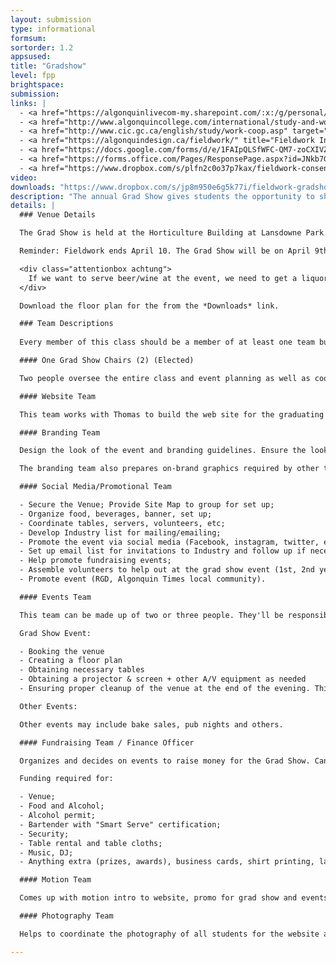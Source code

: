 ```yaml
---
layout: submission
type: informational
formsum:
sortorder: 1.2
appsused:
title: "Gradshow"
level: fpp
brightspace: 
submission:
links: |
  - <a href="https://algonquinlivecom-my.sharepoint.com/:x:/g/personal/paradia_algonquincollege_com/Ea7gnU-aDaNBnluYTBTyCCMBGdH6Ai8EYDFGJHSdIuElqg?e=d3j5EJ" target="_blank" title="Activity Log Spreadsheet">Activity Log Spreadsheet</a>
  - <a href="http://www.algonquincollege.com/international/study-and-work-abroad-2018/placement-abroad/" target="_blank" title="Fieldwork Abroad?">Fieldwork Abroad?</a>
  - <a href="http://www.cic.gc.ca/english/study/work-coop.asp" target="_blank" title="Fieldwork Info for Employers">Internation Student Work Permit</a>
  - <a href="https://algonquindesign.ca/fieldwork/" title="Fieldwork Info for Employers" target="_blank">Fieldwork Info for Employers</a>
  - <a href="https://docs.google.com/forms/d/e/1FAIpQLSfWFC-QM7-zoCXIVZZcprjPr9TaHt9B_ZlixE3Krz9-QVaxbA/viewform" title="Employers Fieldwork Request" target="_blank">Employers Fieldwork Request</a>
  - <a href="https://forms.office.com/Pages/ResponsePage.aspx?id=JNkb7GoKqUqqicmAMWwESfjne9J-c6VKlt4hDsO6Z5ZURUU5WFowU1MxVTdLQzNQVUc0NzVRTEpLWS4u" title="Form: I Got My Fieldwork!" target="_blank">I Got My Fieldwork!</a>
  - <a href="https://www.dropbox.com/s/plfn2c0o37p7kax/fieldwork-consent-form-2019.pdf.zip?dl=1" title="Fieldwork Consent Form">Fieldwork Consent Form PDF</a>
video: 
downloads: "https://www.dropbox.com/s/jp8m950e6g5k77i/fieldwork-gradshow-downloads.zip?dl=1"
description: "The annual Grad Show gives students the opportunity to showcase the design work you've completed in the last three years. It's an opportunity for students, their families, faculty and industry to gather to celebrate before graduation."
details: |
  ### Venue Details

  The Grad Show is held at the Horticulture Building at Lansdowne Park on Bank Street.

  Reminder: Fieldwork ends April 10. The Grad Show will be on April 9th, 2020, starting at 5pm. You’ll need to make arrangements with your employer to be there in the late afternoon to set up.

  <div class="attentionbox achtung">
    If we want to serve beer/wine at the event, we need to get a liquor license early on.
  </div>

  Download the floor plan for the from the *Downloads* link.

  ### Team Descriptions
  
  Every member of this class should be a member of at least one team but can also be on every team they have time/interest in.

  #### One Grad Show Chairs (2) (Elected)

  Two people oversee the entire class and event planning as well as coordinate and attend meetings with Project Managers. Can meet with Alain or Thomas outside of class to update on event.

  #### Website Team

  This team works with Thomas to build the web site for the graduating cohort.

  #### Branding Team

  Design the look of the event and branding guidelines. Ensure the look is applied to all promotional items (print/web/motion). Design signage (banner); posters; invitations (print/email). Banners can be printed by photography department for a small fee (roughly $40 per banner).

  The branding team also prepares on-brand graphics required by other teams.

  #### Social Media/Promotional Team

  - Secure the Venue; Provide Site Map to group for set up;
  - Organize food, beverages, banner, set up;
  - Coordinate tables, servers, volunteers, etc;
  - Develop Industry list for mailing/emailing;
  - Promote the event via social media (Facebook, instagram, twitter, eventbrite);
  - Set up email list for invitations to Industry and follow up if necessary;
  - Help promote fundraising events;
  - Assemble volunteers to help out at the grad show event (1st, 2nd year students) and CLEAN UP CREW;
  - Promote event (RGD, Algonquin Times local community).

  #### Events Team

  This team can be made up of two or three people. They'll be responsible for all events and Grad Show day logistics. These can include:

  Grad Show Event:

  - Booking the venue
  - Creating a floor plan
  - Obtaining necessary tables
  - Obtaining a projector & screen + other A/V equipment as needed
  - Ensuring proper cleanup of the venue at the end of the evening. This is usually a task shared amongst all graduating students.

  Other Events:

  Other events may include bake sales, pub nights and others.

  #### Fundraising Team / Finance Officer

  Organizes and decides on events to raise money for the Grad Show. Can elicit the help of sponsors and collect donations. Tracks donations, ensures sponsors' logos are promoted/featured on promotional material. Organizes bake sales, events, money making tasks. Officer takes care of money and decides what money will be spent on.

  Funding required for:

  - Venue;
  - Food and Alcohol;
  - Alcohol permit;
  - Bartender with "Smart Serve" certification;
  - Security;
  - Table rental and table cloths;
  - Music, DJ;
  - Anything extra (prizes, awards), business cards, shirt printing, lanyards and nametags.

  #### Motion Team

  Comes up with motion intro to website, promo for grad show and events.

  #### Photography Team

  Helps to coordinate the photography of all students for the website and promotion of events and grad show. Oversees editing of photos.

---
```

